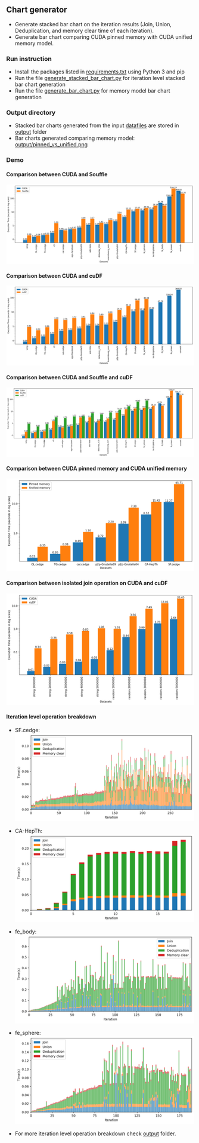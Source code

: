 ## Chart generator
- Generate stacked bar chart on the iteration results (Join, Union, Deduplication, and memory clear time of each iteration).
- Generate bar chart comparing CUDA pinned memory with CUDA unified memory model.

### Run instruction
- Install the packages listed in [requirements.txt](requirements.txt) using Python 3 and pip
- Run the file [generate_stacked_bar_chart.py](generate_stacked_bar_chart.py) for iteration level stacked bar chart generation 
- Run the file [generate_bar_chart.py](generate_bar_chart.py) for memory model bar chart generation

### Output directory
- Stacked bar charts generated from the input [datafiles](data) are stored in [output](output) folder
- Bar charts generated comparing memory model: [output/pinned_vs_unified.png](output/pinned_vs_unified.png)

### Demo 
#### Comparison between CUDA and Souffle
![alt CUDA vs souffle](output/cuda_vs_souffle.png)

#### Comparison between CUDA and cuDF
![alt CUDA vs cuDF](output/cuda_vs_cudf.png)

#### Comparison between CUDA and Souffle and cuDF
![alt CUDA vs souffle vs cuDF](output/cuda_vs_souffle_vs_cudf.png)

#### Comparison between CUDA pinned memory and CUDA unified memory
![alt memory model comparison](output/pinned_vs_unified.png)

#### Comparison between isolated join operation on CUDA and cuDF
![alt JOIN comparison](output/cuda_vs_cudf_join.png)

#### Iteration level operation breakdown
- SF.cedge:
  ![alt sf.cedge](output/SF.cedge.png)
- CA-HepTh:
  ![alt CA-HepTh](output/CA-HepTh.png)
- fe_body:
  ![alt fe_body](output/fe_body.png)
- fe_sphere:
  ![alt fe_sphere](output/fe_sphere.png)

- For more iteration level operation breakdown check [output](output) folder.